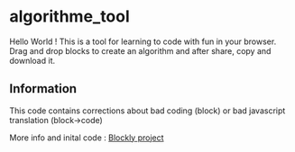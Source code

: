# algorithme_tool
Hello World !
This is a tool for learning to code with fun in your browser.
Drag and drop blocks to create an algorithm and after share, copy and download it.

## Information
This code contains corrections about bad coding (block) or bad javascript translation (block->code)

More info and inital code :
[Blockly project ](https://developers.google.com/blockly/)
